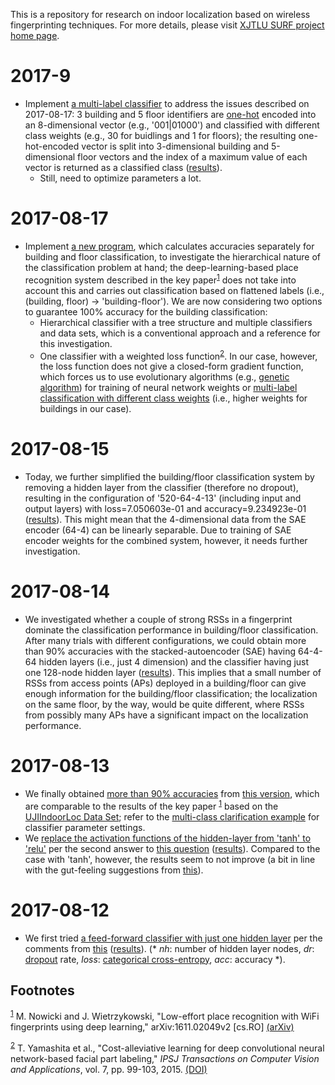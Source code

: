 This is a repository for research on indoor localization based on wireless fingerprinting techniques. For more details, please visit [XJTLU SURF project home page](http://kyeongsoo.github.io/research/projects/indoor_localization/index.html).


# 2017-9

-   Implement [a multi-label classifier](./python/bf_multi-label_classification.py) to address the issues described on 2017-08-17: 3 building and 5 floor identifiers are [one-hot](https://en.wikipedia.org/wiki/One-hot) encoded into an 8-dimensional vector (e.g., '001|01000') and classified with different class weights (e.g., 30 for buidlings and 1 for floors); the resulting one-hot-encoded vector is split into 3-dimensional building and 5-dimensional floor vectors and the index of a maximum value of each vector is returned as a classified class ([results](./results/bf_multi-label_classification_out_20170819-010852.org)).
    -   Still, need to optimize parameters a lot.


# 2017-08-17

-   Implement [a new program](./python/bf_classification.py), which calculates accuracies separately for building and floor classification, to investigate the hierarchical nature of the classification problem at hand; the deep-learning-based place recognition system described in the key paper<sup><a id="fnr.1" class="footref" href="#fn.1">1</a></sup> does not take into account this and carries out classification based on flattened labels (i.e., (building, floor) -> 'building-floor'). We are now considering two options to guarantee 100% accuracy for the building classification:
    -   Hierarchical classifier with a tree structure and multiple classifiers and data sets, which is a conventional approach and a reference for this investigation.
    -   One classifier with a weighted loss function<sup><a id="fnr.2" class="footref" href="#fn.2">2</a></sup>. In our case, however, the loss function does not give a closed-form gradient function, which forces us to use evolutionary algorithms (e.g., [genetic algorithm](https://en.wikipedia.org/wiki/Genetic_algorithm)) for training of neural network weights or [multi-label classification with different class weights](https://github.com/fchollet/keras/issues/741) (i.e., higher weights for buildings in our case).


# 2017-08-15

-   Today, we further simplified the building/floor classification system by removing a hidden layer from the classifier (therefore no dropout), resulting in the configuration of '520-64-4-13' (including input and output layers) with loss=7.050603e-01 and accuracy=9.234923e-01 ([results](./results/indoor_localization_deep_learning_out_20170815-203448.org)). This might mean that the 4-dimensional data from the SAE encoder (64-4) can be linearly separable. Due to training of SAE encoder weights for the combined system, however, it needs further investigation.


# 2017-08-14

-   We investigated whether a couple of strong RSSs in a fingerprint dominate the classification performance in building/floor classification. After many trials with different configurations, we could obtain more than 90% accuracies with the stacked-autoencoder (SAE) having 64-4-64 hidden layers (i.e., just 4 dimension) and the classifier having just one 128-node hidden layer ([results](./results/indoor_localization_deep_learning_out_20170814-184009.org)). This implies that a small number of RSSs from access points (APs) deployed in a building/floor can give enough information for the building/floor classification; the localization on the same floor, by the way, would be quite different, where RSSs from possibly many APs have a significant impact on the localization performance.


# 2017-08-13

-   We finally obtained [more than 90% accuracies](./results/indoor_localization_deep_learning.org) from [this version](./python/indoor_localization_deep_learning.py), which are comparable to the results of the key paper <sup><a id="fnr.1.100" class="footref" href="#fn.1">1</a></sup> based on the [UJIIndoorLoc Data Set](https://archive.ics.uci.edu/ml/datasets/ujiindoorloc); refer to the [multi-class clarification example](https://keras.io/getting-started/sequential-model-guide/#compilation) for classifier parameter settings.
-   We [replace the activation functions of the hidden-layer from 'tanh' to 'relu'](./python/indoor_localization-2.ipynb) per the second answer to [this question](https://stats.stackexchange.com/questions/218542/which-activation-function-for-output-layer) ([results](./results/indoor_localization-2_20170813.csv)). Compared to the case with 'tanh', however, the results seem to not improve (a bit in line with the gut-feeling suggestions from [this](https://datascience.stackexchange.com/questions/10048/what-is-the-best-keras-model-for-multi-class-classification)).


# 2017-08-12

-   We first tried [a feed-forward classifier with just one hidden layer](./python/indoor_localization-1.ipynb) per the comments from [this](https://stats.stackexchange.com/questions/181/how-to-choose-the-number-of-hidden-layers-and-nodes-in-a-feedforward-neural-netw) ([results](./results/indoor_localization-1_20170812.csv)). (\* *nh*: number of hidden layer nodes, *dr*: [dropout](https://en.wikipedia.org/wiki/Dropout_(neural_networks)) rate, *loss*: [categorical cross-entropy](http://deeplearning.net/software/theano/library/tensor/nnet/nnet.html#theano.tensor.nnet.nnet.categorical_crossentropy), *acc*: accuracy \*).

## Footnotes

<sup><a id="fn.1" class="footnum" href="#fnr.1">1</a></sup> M. Nowicki and J. Wietrzykowski, "Low-effort place recognition with WiFi fingerprints using deep learning," arXiv:1611.02049v2 [cs.RO] [(arXiv)](https://arxiv.org/abs/1611.02049v2)

<sup><a id="fn.2" class="footnum" href="#fnr.2">2</a></sup> T. Yamashita et al., "Cost-alleviative learning for deep convolutional neural network-based facial part labeling," *IPSJ Transactions on Computer Vision and Applications*, vol. 7, pp. 99-103, 2015. [(DOI)](http://doi.org/10.2197/ipsjtcva.7.99)
